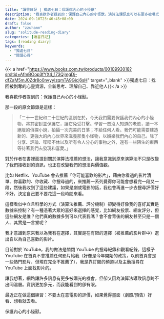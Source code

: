 ```yaml
---
title: "讀書日記 | 獨處七日：保護你內心的小怪獸"
description: "我喜歡作者提到的：保護自己內心的小怪獸。演算法讓訊息可以有更多被曝光的機會，同時也讓我逐漸被演算法綁架，這些推薦的東西真的是我喜歡的嗎？我現在的決定真的有想像中的中立嗎？也許我正在被數據逐漸吞噬。來聊聊一些想法～"
date: 2024-09-10T23:46:45+08:00
draft: false
author: "zzuhann"
slug: "solitude-reading-diary"
categories: [讀書日記]
tags: [reading diary]
keywords:
  - "獨處七日"
  - "閱讀心得"
---
```


{{< a href="https://www.books.com.tw/products/0010993018?srsltid=AfmBOop3fYX4_173QjmgDj-dfZaM5mJ0Zdr8o0nvyyIzqmTA9Gicj6sH" target="_blank" >}}獨處七日：找回被剝奪的心靈資源，全新思考、理解自己、靠近他人{{< /a >}}

我喜歡作者提到的：保護自己內心的小怪獸。

那一段的原文節錄是這樣：
>「二十一世紀和二十世紀的區別在於，今天我們需要保護我們內心的小怪物，將其密封並保護它，讓它免受打擊。學習一首沒人知道的老歌，讀一本絕版的偵探小說，拍攝一次完美的日落；不給任何人看。我們可能需要建造新的、更強大的內心世界來滋養那隻小怪物，以娛樂我們內心的自己。除了分享、評論、喋喋不休以及所有令人分心的事物之外，還有一些陌生的東西等待著我們去發現和喜愛。」

對於作者在書裡面提到關於演算法推薦的想法，讓我意識到原來演算法不只是改變了我們接收到的資訊，也正在改變我們的想法與價值觀。

比如 Netflix、YouTube 會去推薦「你可能喜歡的影片」，藉由你看過的影片清單、你喜歡的、你收藏、你搜尋過的，來推薦一系列覺得你可能會想看完一段又一段，然後我收到了這些建議，如果是劇或電影的話，我也會再進一步去搜尋評價好不好，決定自己要不要花這一段時間來看。

這樣看似中立且科學的方式（演算法推薦、評分機制）卻變得好像我的喜好其實是數據來控制？有一種憑著大眾的喜好來選擇的感覺，比如網友投票、網友評分，但這些網友是誰？他們真的數據多到可以代表我嗎？會不會背後的網友甚至只是一個人、其實是一言堂呢？

我才意識到原來我以為我有在選擇，其實是在有限的選擇（被推薦的影片群中）選出自以為自己喜歡的影片。

目前對於 YouTube，我的做法是關閉 YouTube 的搜尋紀錄和觀看紀錄，這樣子 YouTube 在首頁不會推薦任何影片給我（好像是今年開始的政策，以前首頁會是一些熱門影片，但現在完全不推薦了），我是靠訂閱的頻道以及主動搜尋在 YouTube 上面找影片的。

讓我想著，網路讓許多訊息有更多被曝光的機會，但卻又因為演算法導致訊息跨不出同溫層。資訊更加多元，而我能看到的卻有限。

最近正在做這個練習：不要太在意電影的評價，如果覺得畫面（劇照/預告）好看、想看就去看。

保護內心的小怪獸。